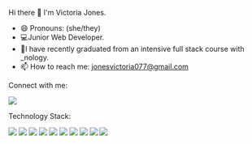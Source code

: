 Hi there 👋
I'm Victoria Jones. 
- 😄 Pronouns: (she/they)
- 💻Junior Web Developer.
- 💪I have recently graduated from an intensive full stack course with _nology. 
- 📫 How to reach me: jonesvictoria077@gmail.com


Connect with me:


<a href="https://www.linkedin.com/in/victoriajonescyprus/" target="_blank"> <img src="https://img.shields.io/badge/LinkedIn-0077B5?style=for-the-badge&logo=linkedin&logoColor=white" /> </a>


Technology Stack:

<img src="https://img.shields.io/badge/HTML5-E34F26?style=for-the-badge&logo=html5&logoColor=white" /> <img src="https://img.shields.io/badge/CSS3-1572B6?style=for-the-badge&logo=css3&logoColor=white" /> <img src="https://img.shields.io/badge/JavaScript-323330?style=for-the-badge&logo=javascript&logoColor=F7DF1E" /> <img src="https://img.shields.io/badge/Bootstrap-563D7C?style=for-the-badge&logo=bootstrap&logoColor=white" /> <img src="https://img.shields.io/badge/React-20232A?style=for-the-badge&logo=react&logoColor=61DAFB" /> <img src="https://img.shields.io/badge/Figma-F24E1E?style=for-the-badge&logo=figma&logoColor=white" /> <img src="https://img.shields.io/badge/InVision-FF3366?style=for-the-badge&logo=InVision&logoColor=white" /> <img src="https://img.shields.io/badge/Jest-C21325?style=for-the-badge&logo=jest&logoColor=white" /> <img src="https://img.shields.io/badge/Sass-CC6699?style=for-the-badge&logo=sass&logoColor=white" /> <img src="https://img.shields.io/badge/Cypress-17202C?style=for-the-badge&logo=cypress&logoColor=white" />


